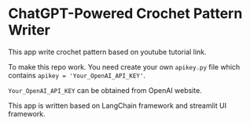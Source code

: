 # ChatGPT-Powered Crochet Pattern Writer

This app write crochet pattern based on youtube tutorial link.

To make this repo work. You need create your own `apikey.py` file which contains `apikey = 'Your_OpenAI_API_KEY'`.

`Your_OpenAI_API_KEY` can be obtained from OpenAI website.

This app is written based on LangChain framework and streamlit UI framework.